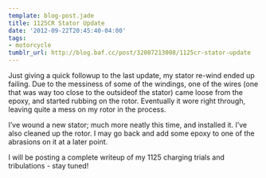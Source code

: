 ```yaml
---
template: blog-post.jade
title: 1125CR Stator Update
date: '2012-09-22T20:45:40-04:00'
tags:
- motorcycle
tumblr_url: http://blog.baf.cc/post/32087213008/1125cr-stator-update
---
```

Just giving a quick followup to the last update, my stator re-wind ended up failing. Due to the messiness of some of the windings, one of the wires (one that was way too close to the outsideof the stator) came loose from the epoxy, and started rubbing on the rotor. Eventually it wore right through, leaving quite a mess on my rotor in the process.

I’ve wound a new stator; much more neatly this time, and installed it. I’ve also cleaned up the rotor. I may go back and add some epoxy to one of the abrasions on it at a later point.

I will be posting a complete writeup of my 1125 charging trials and tribulations - stay tuned!